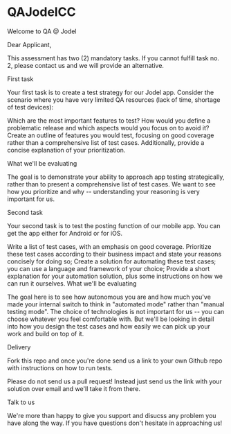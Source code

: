 # QAJodelCC
Welcome to QA @ Jodel

Dear Applicant,

This assessment has two (2) mandatory tasks. If you cannot fulfill task no. 2, please contact us and we will provide an alternative.

First task

Your first task is to create a test strategy for our Jodel app. Consider the scenario where you have very limited QA resources (lack of time, shortage of test devices):

Which are the most important features to test?
How would you define a problematic release and which aspects would you focus on to avoid it?
Create an outline of features you would test, focusing on good coverage rather than a comprehensive list of test cases. Additionally, provide a concise explanation of your prioritization.

What we'll be evaluating

The goal is to demonstrate your ability to approach app testing strategically, rather than to present a comprehensive list of test cases. We want to see how you prioritize and why -- understanding your reasoning is very important for us.

Second task

Your second task is to test the posting function of our mobile app. You can get the app either for Android or for iOS.

Write a list of test cases, with an emphasis on good coverage.
Prioritize these test cases according to their business impact and state your reasons concisely for doing so;
Create a solution for automating these test cases; you can use a language and framework of your choice;
Provide a short explanation for your automation solution, plus some instructions on how we can run it ourselves.
What we'll be evaluating

The goal here is to see how autonomous you are and how much you've made your internal switch to think in "automated mode" rather than "manual testing mode". The choice of technologies is not important for us -- you can choose whatever you feel comfortable with. But we'll be looking in detail into how you design the test cases and how easily we can pick up your work and build on top of it.

Delivery

Fork this repo and once you're done send us a link to your own Github repo with instructions on how to run tests.

Please do not send us a pull request! Instead just send us the link with your solution over email and we'll take it from there.

Talk to us

We're more than happy to give you support and disucss any problem you have along the way. If you have questions don't hesitate in approaching us!
